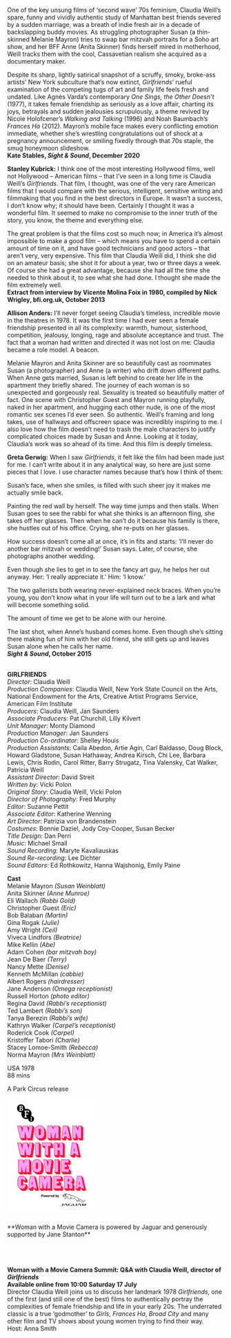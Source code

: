 

One of the key unsung films of ‘second wave’ 70s feminism, Claudia Weill’s spare, funny and vividly authentic study of Manhattan best friends severed by a sudden marriage, was a breath of indie fresh air in a decade of backslapping buddy movies. As struggling photographer Susan (a thin-skinned Melanie Mayron) tries to swap bar mitzvah portraits for a Soho art show, and her BFF Anne (Anita Skinner) finds herself mired in motherhood, Weill tracks them with the cool, Cassavetian realism she acquired as a documentary maker.

Despite its sharp, lightly satirical snapshot of a scruffy, smoky, broke-ass artists’ New York subculture that’s now extinct, _Girlfriends_’ rueful examination of the competing tugs of art and family life feels fresh and undated. Like Agnès Varda’s contemporary _One Sings, the Other Doesn’t_ (1977), it takes female friendship as seriously as a love affair, charting its joys, betrayals and sudden jealousies scrupulously, a theme revived by Nicole Holofcener’s _Walking and Talking_ (1996) and Noah Baumbach’s _Frances Ha_ (2012). Mayron’s mobile face makes every conflicting emotion immediate, whether she’s wrestling congratulations out of shock at a pregnancy announcement, or smiling fixedly through that 70s staple, the smug honeymoon slideshow.  
**Kate Stables, _Sight & Sound_, December 2020**

**Stanley Kubrick:** I think one of the most interesting Hollywood films, well not Hollywood – American films – that I’ve seen in a long time is Claudia Weill’s _Girlfriends_. That film, I thought, was one of the very rare American films that I would compare with the serious, intelligent, sensitive writing and filmmaking that you find in the best directors in Europe. It wasn’t a success, I don’t know why; it should have been. Certainly I thought it was a wonderful film. It seemed to make no compromise to the inner truth of the story, you know, the theme and everything else.

The great problem is that the films cost so much now; in America it’s almost impossible to make a good film – which means you have to spend a certain amount of time on it, and have good technicians and good actors – that aren’t very, very expensive. This film that Claudia Weill did, I think she did on an amateur basis; she shot it for about a year, two or three days a week.  
Of course she had a great advantage, because she had all the time she needed to think about it, to see what she had done. I thought she made the film extremely well.  
**Extract from interview by Vicente Molina Foix in 1980, compiled by Nick Wrigley, bfi.org.uk, October 2013**

**Allison Anders:** I’ll never forget seeing Claudia’s timeless, incredible movie in the theatres in 1978. It was the first time I had ever seen a female friendship presented in all its complexity: warmth, humour, sisterhood, competition, jealousy, longing, rage and absolute acceptance and trust. The fact that a woman had written and directed it was not lost on me: Claudia became a role model. A beacon.

Melanie Mayron and Anita Skinner are so beautifully cast as roommates Susan (a photographer) and Anne (a writer) who drift down different paths. When Anne gets married, Susan is left behind to create her life in the apartment they briefly shared. The journey of each woman is so unexpected and gorgeously real. Sexuality is treated so beautifully matter of fact. One scene with Christopher Guest and Mayron running playfully, naked in her apartment, and hugging each other nude, is one of the most romantic sex scenes I’d ever seen. So authentic. Weill’s framing and long takes, use of hallways and offscreen space was incredibly inspiring to me. I also love how the film doesn’t need to trash the male characters to justify complicated choices made by Susan and Anne. Looking at it today, Claudia’s work was so ahead of its time. And this film is deeply timeless.

**Greta Gerwig:** When I saw _Girlfriends_, it felt like the film had been made just for me. I can’t write about it in any analytical way, so here are just some pieces that I love. I use character names because that’s how I think of them:

Susan’s face, when she smiles, is filled with such sheer joy it makes me actually smile back.

Painting the red wall by herself. The way time jumps and then stalls.  When Susan goes to see the rabbi for what she thinks is an afternoon fling, she takes off her glasses. Then when he can’t do it because his family is there, she hustles out of his office. Crying, she re-puts on her glasses.

How success doesn’t come all at once, it’s in fits and starts: ‘I’ll never do another bar mitzvah or wedding!’ Susan says. Later, of course, she photographs another wedding.

Even though she lies to get in to see the fancy art guy, he helps her out anyway. Her: ‘I really appreciate it.’ Him: ‘I know.’

The two gallerists both wearing never-explained neck braces. When you’re young, you don’t know what in your life will turn out to be a lark and what will become something solid.

The amount of time we get to be alone with our heroine.

The last shot, when Anne’s husband comes home. Even though she’s sitting there making fun of him with her old friend, she still gets up and leaves Susan alone when he calls her name.  
**_Sight & Sound_, October 2015**
<br><br>


**GIRLFRIENDS**  
_Director_: Claudia Weill  
_Production Companies_: Claudia Weill, New York State Council on the Arts, National Endowment for the Arts, Creative Artist Programs Service, American Film Institute  
_Producers_: Claudia Weill, Jan Saunders  
_Associate Producers_: Pat Churchill, Lilly Kilvert  
_Unit Manager_: Monty Diamond  
_Production Manager_: Jan Saunders  
_Production Co-ordinator_: Shelley Houis  
_Production Assistants_: Caila Abedon, Artie Agin, Carl Baldasso, Doug Block, Howard Gladstone, Susan Hathaway, Andrea Kirsch, Chi Lee,  Barbara Lewis, Chris Rodin, Carol Ritter, Barry Strugatz, Tina Valensky, Cat Walker, Patricia Weill  
_Assistant Director_: David Streit  
_Written by_: Vicki Polon  
_Original Story_: Claudia Weill, Vicki Polon  
_Director of Photography_: Fred Murphy  
_Editor_: Suzanne Pettit  
_Associate Editor_: Katherine Wenning  
_Art Director_: Patrizia von Brandenstein  
_Costumes_: Bonnie Daziel,  Jody Coy-Cooper, Susan Becker  
_Title Design_: Dan Perri  
_Music_: Michael Small  
_Sound Recording_: Maryte Kavaliauskas  
_Sound Re-recording_: Lee Dichter  
_Sound Editors_: Ed Rothkowitz, Hanna Wajshonig, Emily Paine

**Cast**  
Melanie Mayron _(Susan Weinblatt)_  
Anita Skinner _(Anne Munroe)_  
Eli Wallach _(Rabbi Gold)_  
Christopher Guest _(Eric)_  
Bob Balaban _(Martin)_  
Gina Rogak _(Julie)_  
Amy Wright _(Ceil)_  
Viveca Lindfors _(Beatrice)_  
Mike Kellin _(Abe)_  
Adam Cohen _(bar mitzvah boy)_  
Jean De Baer _(Terry)_  
Nancy Mette _(Denise)_  
Kenneth McMillan _(cabbie)_  
Albert Rogers _(hairdresser)_  
Jane Anderson _(Omega receptionist)_  
Russell Horton _(photo editor)_  
Regina David _(Rabbi’s receptionist)_  
Ted Lambert _(Rabbi’s son)_  
Tanya Berezin _(Rabbi’s wife)_  
Kathryn Walker _(Carpel’s receptionist)_  
Roderick Cook _(Carpel)_  
Kristoffer Tabori _(Charlie)_  
Stacey Lomoe-Smith _(Rebecca)_  
Norma Mayron _(Mrs Weinblatt)_

USA 1978  
88 mins

A Park Circus release

<img style="float:left" src="/img/WWAMC.jpg" alt="WWAMC" title="WWAMC"  width="40%" height="40%">
<br><br><br><br><br><br><br><br><br><br><br><br><br><br><br><br><br>**Woman with a Movie Camera is powered by Jaguar and generously supported by Jane Stanton**<br><br><br><br>



**Woman with a Movie Camera Summit:  Q&A with Claudia Weill, director of _Girlfriends_  
Available online from 10:00 Saturday 17 July**  
Director Claudia Weill joins us to discuss her landmark 1978 _Girlfriends_, one of the first (and still one of the best) films to authentically portray the complexities of female friendship and life in your early 20s. The underrated classic is a true ‘godmother’ to _Girls_, _Frances Ha_, _Broad City_ and many other film and TV shows about young women trying to find their way.  
Host: Anna Smith
<!--stackedit_data:
eyJoaXN0b3J5IjpbNTg2MTY1MjBdfQ==
-->